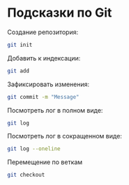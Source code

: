 # Подсказки по Git

Создание репозитория:
```sh
git init
```
Добавить к индексации:
```sh
git add
```
Зафиксировать изменения:
```sh
git commit -m "Message"
```
Посмотреть лог в полном виде:
```sh
git log
```
Посмотреть лог в сокращенном виде:
```sh
git log --oneline
```

Перемещение по веткам
```sh
git checkout
```
